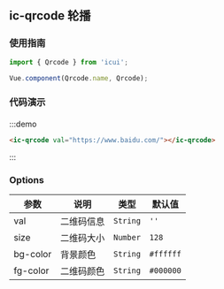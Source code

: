 ## ic-qrcode 轮播

### 使用指南
``` javascript
import { Qrcode } from 'icui';

Vue.component(Qrcode.name, Qrcode);
```

### 代码演示

#### 

:::demo
```html
<ic-qrcode val="https://www.baidu.com/"></ic-qrcode>
```

:::

### Options

| 参数       | 说明      | 类型       | 默认值       |
|-----------|-----------|-----------|-------------|
| val| 二维码信息 | `String` | ` '' ` |
| size | 二维码大小 | `Number` | `128`|
| bg-color | 背景颜色 | `String` | `#ffffff`|
| fg-color	 | 二维码颜色 | `String` | `#000000`|

